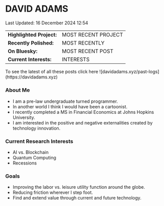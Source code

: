# DAVID ADAMS
<!-- Last updated -->
Last Updated: 16 December 2024 12:54

<!-- Recent project in the works -->
<table>
  <tr>
    <td valign="top" width="45%"><strong>Highlighted Project:</strong></td>
    <td valign="top" width="55%">MOST RECENT PROJECT</td>
  </tr>
  <tr>
    <td valign="top" width="45%"><strong>Recently Polished:</strong></td>
    <td valign="top" width="55%">MOST RECENTLY</td>
  </tr>
  <tr>
    <td valign="top" width="45%"><strong>On Bluesky:</strong></td>
    <td valign="top" width="55%">MOST RECENT POST</td>
  </tr>
<tr>
<td valign="top" width="45%"><strong>Current Interests:</strong></td>
<td valign="top" width="55%">INTERESTS</td>
</tr>
<tr>

</table>
<!-- Past projects -->
To see the latest of all these posts click here ![davidadams.xyz/past-logs](https://davidadams.xyz)

<!-- Background -->
### About Me
- I am a pre-law undergraduate turned programmer.
- In another world I think I would have been a cartoonist.
- I recently completed a MS in Financial Economics at Johns Hopkins University.
- I am interested in the positive and negative externalities created by technology innovation.

### Current Research Interests
- AI vs. Blockchain
- Quantum Computing
- Recessions

### Goals
- Improving the labor vs. leisure utility function around the globe.
- Reducing friction wherever I step foot.
- Find and extend value through current and future technology.
